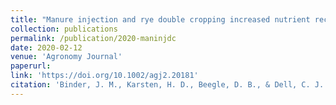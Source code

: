 ```yaml
---
title: "Manure injection and rye double cropping increased nutrient recovery and forage production"
collection: publications
permalink: /publication/2020-maninjdc
date: 2020-02-12
venue: 'Agronomy Journal'
paperurl:
link: 'https://doi.org/10.1002/agj2.20181'
citation: 'Binder, J. M., Karsten, H. D., Beegle, D. B., & Dell, C. J.. Manure injection and rye double cropping increased nutrient recovery and forage production. <i>Agronomy Journal.</i> 2020; 112: 2968– 2977. https://doi.org/10.1002/agj2.20181'
---
```

